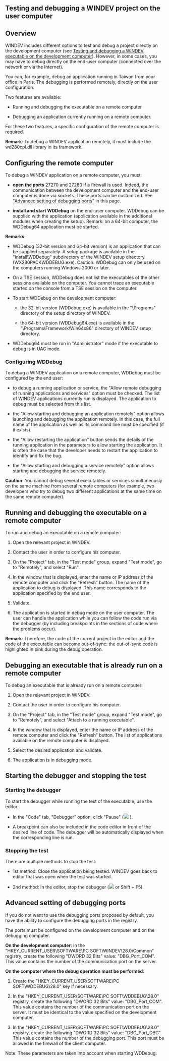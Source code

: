 


## Testing and debugging a WINDEV project on the user computer
			



<a name="NOTE1"></a>
<a name="NOTE1_1"></a>


## Overview
<a name="overview_ELTTEXTE000240"></a>
WINDEV includes different options to test and debug a project directly on the development computer (see [Testing and debugging a WINDEV executable on the development computer](../Editeurs/2019017.md)). However, in some cases, you may have to debug directly on the end-user computer (connected over the network or via the Internet).

You can, for example, debug an application running in Taiwan from your office in Paris. The debugging is performed remotely, directly on the user configuration.

Two features are available:

- Running and debugging the executable on a remote computer

- Debugging an application currently running on a remote computer.




For these two features, a specific configuration of the remote computer is required.

**Remark**: To debug a WINDEV application remotely, it must include the wd280cpl.dll library in its framework.

<a name="NOTE2"></a>
<a name="NOTE2_1"></a>


## Configuring the remote computer
<a name="configuring_the_remote_computer_ELTTEXTE000264"></a>
To debug a WINDEV application on a remote computer, you must:

- **open the ports** 27270 and 27280 if a firewall is used. Indeed, the communication between the development computer and the end-user computer is done via sockets. These ports can be customized. See ["Advanced setting of debugging ports"](#NOTE6_1) in this page.

- **install and start WDDebug** on the end-user computer. WDDebug can be supplied with the application (application available in the additional modules when creating the setup).
	Remark: on a 64-bit computer, the WDDebug64 application must be started. 




**Remarks**: 

- WDDebug (32-bit version and 64-bit version) is an application that can be supplied separately. A setup package is available in the "Install\\WDDebug" subdirectory of the WINDEV setup directory (WX280PACKWDDEBUG.exe). Caution: WDDebug can only be used on the computers running Windows 2000 or later.

- On a TSE session, WDDebug does not list the executables of the other sessions available on the computer. You cannot trace an executable started on the console from a TSE session on the computer.

- To start WDDebug on the development computer: 

	- the 32-bit version (WDDebug.exe) is available in the "\\Programs" directory of the setup directory of WINDEV. 

	- the 64-bit version (WDDebug64.exe) is available in the "\\Programs\\Framework\\Win64x86" directory of WINDEV setup directory. 




- WDDebug64 must be run in "Administrator" mode if the executable to debug is in UAC mode. 



<a name="NOTE2_2"></a>


### Configuring WDDebug
<a name="configuring_wddebug_ELTPARAGRAPHE000059"></a>

To debug a WINDEV application on a remote computer, WDDebug must be configured by the end user:

- to debug a running application or service, the "Allow remote debugging of running applications and services" option must be checked. The list of WINDEV applications currently run is displayed. The application to debug must be selected from this list.

- the "Allow starting and debugging an application remotely" option allows launching and debugging the application remotely. In this case, the full name of the application as well as its command line must be specified (if it exists).

- the "Allow restarting the application" button sends the details of the running application in the parameters to allow starting the application. It is often the case that the developer needs to restart the application to identify and fix the bug.

- the "Allow starting and debugging a service remotely" option allows starting and debugging the service remotely.




**Caution**: You cannot debug several executables or services simultaneously on the same machine from several remote computers (for example, two developers who try to debug two different applications at the same time on the same remote computer).

<a name="NOTE3"></a>
<a name="NOTE3_1"></a>


## Running and debugging the executable on a remote computer
<a name="running_and_debugging_the_executable_remote_computer_ELTTEXTE000294"></a>
To run and debug an executable on a remote computer:

1. Open the relevant project in WINDEV.

2. Contact the user in order to configure his computer.

3. On the "Project" tab, in the "Test mode" group, expand "Test mode", go to "Remotely", and select "Run".

4. In the window that is displayed, enter the name or IP address of the remote computer and click the "Refresh" button. The name of the application to debug is displayed. This name corresponds to the application specified by the end user.

5. Validate.

6. The application is started in debug mode on the user computer. The user can handle the application while you can follow the code run via the debugger (by including breakpoints in the sections of code where the problems occur).


**Remark**: Therefore, the code of the current project in the editor and the code of the executable can become out-of-sync: the out-of-sync code is highlighted in pink during the debug operation.

<a name="NOTE4"></a>
<a name="NOTE4_1"></a>


## Debugging an executable that is already run on a remote computer
<a name="debugging_executable_that_already_run_remote_computer_ELTTEXTE000318"></a>
To debug an executable that is already run on a remote computer:

1. Open the relevant project in WINDEV.

2. Contact the user in order to configure his computer.

3. On the "Project" tab, in the "Test mode" group, expand "Test mode", go to "Remotely", and select "Attach to a running executable".

4. In the window that is displayed, enter the name or IP address of the remote computer and click the "Refresh" button. The list of applications available on the remote computer is displayed.

5. Select the desired application and validate.

6. The application is in debugging mode.




<a name="NOTE5"></a>
<a name="NOTE5_1"></a>


## Starting the debugger and stopping the test
<a name="starting_the_debugger_and_stopping_the_test_ELTTEXTE000342"></a>


### Starting the debugger
<a name="starting_the_debugger_ELTPARAGRAPHE000145"></a>

To start the debugger while running the test of the executable, use the editor:

- In the "Code" tab, "Debugger" option, click "Pause" (![](https://doc.pcsoft.fr/en-US/images/image.awp?langid=3&name=main_debog.gif)
).

- A breakpoint can also be included in the code editor in front of the desired line of code. The debugger will be automatically displayed when the corresponding line is run.



<a name="NOTE5_2"></a>


### Stopping the test
<a name="stopping_the_test_ELTPARAGRAPHE000157"></a>

There are multiple methods to stop the test:

- 1st method: Close the application being tested. WINDEV goes back to editor that was open when the test was started.

- 2nd method: In the editor, stop the debugger (![](https://doc.pcsoft.fr/en-US/images/image.awp?langid=3&name=EtatIconeArretTest.gif)
 or Shift + F5).




<a name="NOTE6"></a>
<a name="NOTE6_1"></a>


## Advanced setting of debugging ports
<a name="advanced_setting_debugging_ports_ELTTEXTE000372"></a>
If you do not want to use the debugging ports proposed by default, you have the ability to configure the debugging ports in the registry.

The ports must be configured on the development computer and on the debugging computer.

**On the development computer**: In the "HKEY_CURRENT_USER\\SOFTWARE\\PC SOFT\\WINDEV\\28.0\\Common" registry, create the following "DWORD 32 Bits" value: "DBG_Port_COM". This value contains the number of the communication port on the server.

**On the computer where the debug operation must be performed**:

1. Create the "HKEY_CURRENT_USER\\SOFTWARE\\PC SOFT\\WDDEBUG\\28.0" key if necessary. 

2. In the "HKEY_CURRENT_USER\\SOFTWARE\\PC SOFT\\WDDEBUG\\28.0" registry, create the following "DWORD 32 Bits" value: "DBG_Port_COM". This value contains the number of the communication port on the server. It must be identical to the value specified on the development computer.

3. In the "HKEY_CURRENT_USER\\SOFTWARE\\PC SOFT\\WDDEBUG\\28.0" registry, create the following "DWORD 32 Bits" value: "DBG_Port_DBG". This value contains the number of the debugging port. 
	This port must be allowed in the firewall of the client computer.




Note: These parameters are taken into account when starting WDDebug.


